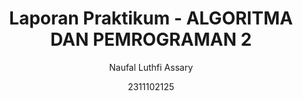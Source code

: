 # <h1 align="center">Laporan Praktikum - ALGORITMA DAN PEMROGRAMAN 2 </h1>
<p align="center">Naufal Luthfi Assary</p>
<p align="center">2311102125</p>
